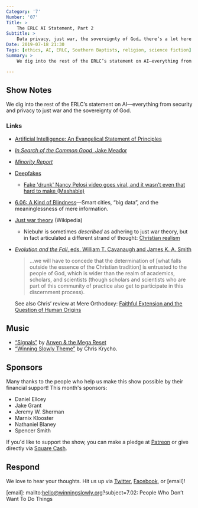 ```yaml
---
Category: '7'
Number: '07'
Title: >
    The ERLC AI Statement, Part 2
Subtitle: >
    Data privacy, just war, the sovereignty of God… there’s a lot here!
Date: 2019-07-18 21:30
Tags: [ethics, AI, ERLC, Southern Baptists, religion, science fiction]
Summary: >
    We dig into the rest of the ERLC’s statement on AI—everything from security and privacy to just war and the sovereignty of God.

---
```


## Show Notes

We dig into the rest of the ERLC’s statement on AI—everything from security and privacy to just war and the sovereignty of God.

### Links

- [Artificial Intelligence: An Evangelical Statement of Principles](https://erlc.com/resource-library/statements/artificial-intelligence-an-evangelical-statement-of-principles)

- [<cite>In Search of the Common Good</cite>, Jake Meador](https://www.alibris.com/In-Search-of-the-Common-Good-Christian-Fidelity-in-a-Fractured-World-Jake-Meador/book/42719272?matches=19)

- [<cite>Minority Report</cite>](https://en.wikipedia.org/wiki/Minority_Report_(film))

- [Deepfakes](https://www.washingtonpost.com/technology/2018/12/30/fake-porn-videos-are-being-weaponized-harass-humiliate-women-everybody-is-potential-target/)
    - [Fake 'drunk' Nancy Pelosi video goes viral, and it wasn’t even that hard to make (Mashable)](https://mashable.com/article/nancy-pelosi-edited-video-sound-drunk-deepfakes/)

- [6.06: A Kind of Blindness][6.06]—Smart cities, “big data”, and the meaninglessness of mere information.

- [Just war theory](https://en.wikipedia.org/wiki/Just_War_theory) (Wikipedia)
    - Niebuhr is sometimes *described* as adhering to just war theory, but in fact articulated a different strand of thought: [Christian realism](https://en.wikipedia.org/wiki/Christian_realism)

- [<cite>Evolution and the Fall</cite>, eds. William T. Cavanaugh and James K. A. Smith](https://www.alibris.com/Evolution-and-the-Fall/book/36478377?matches=11)

    > …we will have to concede that the determination of [what falls outside the essence of the Christian tradition] is entrusted to the people of God, which is wider than the realm of academics, scholars, and scientists (though scholars and scientists who are part of this community of practice also get to participate in this discernment process).

    See also Chris’ review at Mere Orthodoxy: [Faithful Extension and the Question of Human Origins](https://mereorthodoxy.com/faithful-extension-question-human-origins/)

[6.06]: https://winningslowly.org/6.06/

## Music

- [“Signals”](https://megareset.bandcamp.com/track/signals) by [Arwen & the Mega Reset](https://megareset.bandcamp.com)
- [“Winning Slowly Theme”](https://soundcloud.com/chriskrycho/winning-slowly) by Chris Krycho. 

## Sponsors

Many thanks to the people who help us make this show possible by their financial support! This month's sponsors:

- Daniel Ellcey
- Jake Grant
- Jeremy W. Sherman
- Marnix Klooster
- Nathaniel Blaney
- Spencer Smith

If you'd like to support the show, you can make a pledge at <a href='https://www.patreon.com/winningslowly' rel='payment'>Patreon</a> or give directly via [Square Cash].

[Square Cash]: https://cash.me/$winningslowly


## Respond

We love to hear your thoughts. Hit us up via [Twitter], [Facebook], or [email]!

[Twitter]: //www.twitter.com/winningslowly
[Facebook]: //www.facebook.com/winningslowlypodcast
[email]: mailto:hello@winningslowly.org?subject=7.02: People Who Don’t Want To Do Things
